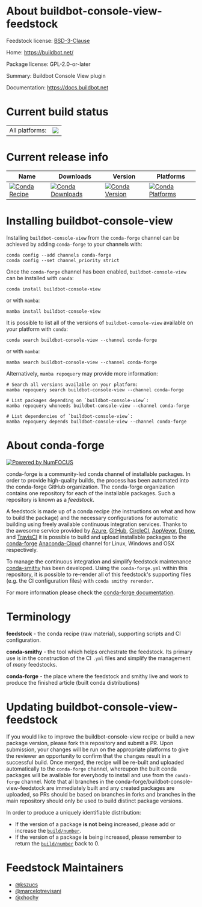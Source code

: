About buildbot-console-view-feedstock
=====================================

Feedstock license: [BSD-3-Clause](https://github.com/conda-forge/buildbot-console-view-feedstock/blob/main/LICENSE.txt)

Home: https://buildbot.net/

Package license: GPL-2.0-or-later

Summary: Buildbot Console View plugin

Documentation: https://docs.buildbot.net

Current build status
====================


<table><tr><td>All platforms:</td>
    <td>
      <a href="https://dev.azure.com/conda-forge/feedstock-builds/_build/latest?definitionId=7327&branchName=main">
        <img src="https://dev.azure.com/conda-forge/feedstock-builds/_apis/build/status/buildbot-console-view-feedstock?branchName=main">
      </a>
    </td>
  </tr>
</table>

Current release info
====================

| Name | Downloads | Version | Platforms |
| --- | --- | --- | --- |
| [![Conda Recipe](https://img.shields.io/badge/recipe-buildbot--console--view-green.svg)](https://anaconda.org/conda-forge/buildbot-console-view) | [![Conda Downloads](https://img.shields.io/conda/dn/conda-forge/buildbot-console-view.svg)](https://anaconda.org/conda-forge/buildbot-console-view) | [![Conda Version](https://img.shields.io/conda/vn/conda-forge/buildbot-console-view.svg)](https://anaconda.org/conda-forge/buildbot-console-view) | [![Conda Platforms](https://img.shields.io/conda/pn/conda-forge/buildbot-console-view.svg)](https://anaconda.org/conda-forge/buildbot-console-view) |

Installing buildbot-console-view
================================

Installing `buildbot-console-view` from the `conda-forge` channel can be achieved by adding `conda-forge` to your channels with:

```
conda config --add channels conda-forge
conda config --set channel_priority strict
```

Once the `conda-forge` channel has been enabled, `buildbot-console-view` can be installed with `conda`:

```
conda install buildbot-console-view
```

or with `mamba`:

```
mamba install buildbot-console-view
```

It is possible to list all of the versions of `buildbot-console-view` available on your platform with `conda`:

```
conda search buildbot-console-view --channel conda-forge
```

or with `mamba`:

```
mamba search buildbot-console-view --channel conda-forge
```

Alternatively, `mamba repoquery` may provide more information:

```
# Search all versions available on your platform:
mamba repoquery search buildbot-console-view --channel conda-forge

# List packages depending on `buildbot-console-view`:
mamba repoquery whoneeds buildbot-console-view --channel conda-forge

# List dependencies of `buildbot-console-view`:
mamba repoquery depends buildbot-console-view --channel conda-forge
```


About conda-forge
=================

[![Powered by
NumFOCUS](https://img.shields.io/badge/powered%20by-NumFOCUS-orange.svg?style=flat&colorA=E1523D&colorB=007D8A)](https://numfocus.org)

conda-forge is a community-led conda channel of installable packages.
In order to provide high-quality builds, the process has been automated into the
conda-forge GitHub organization. The conda-forge organization contains one repository
for each of the installable packages. Such a repository is known as a *feedstock*.

A feedstock is made up of a conda recipe (the instructions on what and how to build
the package) and the necessary configurations for automatic building using freely
available continuous integration services. Thanks to the awesome service provided by
[Azure](https://azure.microsoft.com/en-us/services/devops/), [GitHub](https://github.com/),
[CircleCI](https://circleci.com/), [AppVeyor](https://www.appveyor.com/),
[Drone](https://cloud.drone.io/welcome), and [TravisCI](https://travis-ci.com/)
it is possible to build and upload installable packages to the
[conda-forge](https://anaconda.org/conda-forge) [Anaconda-Cloud](https://anaconda.org/)
channel for Linux, Windows and OSX respectively.

To manage the continuous integration and simplify feedstock maintenance
[conda-smithy](https://github.com/conda-forge/conda-smithy) has been developed.
Using the ``conda-forge.yml`` within this repository, it is possible to re-render all of
this feedstock's supporting files (e.g. the CI configuration files) with ``conda smithy rerender``.

For more information please check the [conda-forge documentation](https://conda-forge.org/docs/).

Terminology
===========

**feedstock** - the conda recipe (raw material), supporting scripts and CI configuration.

**conda-smithy** - the tool which helps orchestrate the feedstock.
                   Its primary use is in the construction of the CI ``.yml`` files
                   and simplify the management of *many* feedstocks.

**conda-forge** - the place where the feedstock and smithy live and work to
                  produce the finished article (built conda distributions)


Updating buildbot-console-view-feedstock
========================================

If you would like to improve the buildbot-console-view recipe or build a new
package version, please fork this repository and submit a PR. Upon submission,
your changes will be run on the appropriate platforms to give the reviewer an
opportunity to confirm that the changes result in a successful build. Once
merged, the recipe will be re-built and uploaded automatically to the
`conda-forge` channel, whereupon the built conda packages will be available for
everybody to install and use from the `conda-forge` channel.
Note that all branches in the conda-forge/buildbot-console-view-feedstock are
immediately built and any created packages are uploaded, so PRs should be based
on branches in forks and branches in the main repository should only be used to
build distinct package versions.

In order to produce a uniquely identifiable distribution:
 * If the version of a package **is not** being increased, please add or increase
   the [``build/number``](https://docs.conda.io/projects/conda-build/en/latest/resources/define-metadata.html#build-number-and-string).
 * If the version of a package **is** being increased, please remember to return
   the [``build/number``](https://docs.conda.io/projects/conda-build/en/latest/resources/define-metadata.html#build-number-and-string)
   back to 0.

Feedstock Maintainers
=====================

* [@kszucs](https://github.com/kszucs/)
* [@marcelotrevisani](https://github.com/marcelotrevisani/)
* [@xhochy](https://github.com/xhochy/)

